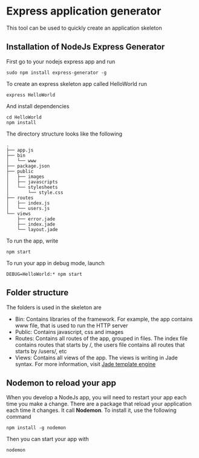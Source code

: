 Express application generator
=============================

This tool can be used to quickly create an application skeleton

Installation of NodeJs Express Generator
----------------------------------------
First go to your nodejs express app and run
```
sudo npm install express-generator -g
```

To create an express skeleton app called HelloWorld run 
```
express HelloWorld
```

And install dependencies

```
cd HelloWorld
npm install
```

The directory structure looks like the following

```
.
├── app.js
├── bin
│   └── www
├── package.json
├── public
│   ├── images
│   ├── javascripts
│   └── stylesheets
│       └── style.css
├── routes
│   ├── index.js
│   └── users.js
└── views
    ├── error.jade
    ├── index.jade
    └── layout.jade

```

To run the app, write

```
npm start
```

To run your app in debug mode, launch
```
DEBUG=HelloWorld:* npm start
```

Folder structure
----------------
The folders is used in the skeleton are
  * Bin: Contains libraries of the framework. For example, the app contains www file, that is used to run the HTTP server
  * Public: Contains javascript, css and images
  * Routes: Contains all routes of the app, grouped in files. The index file contains routes that starts by /, the users file contains all routes that starts by /users/, etc
  * Views: Contains all views of the app. The views is writing in Jade syntax. For more information, visit [Jade template engine](http://jade-lang.com/)

Nodemon to reload your app
--------------------------
When you develop a NodeJs app, you will need to restart your app each time you make a change. There are a package that reload your application each time it changes. It call **Nodemon**. To install it, use the following command
```
npm install -g nodemon
```

Then you can start your app with
```
nodemon
```
